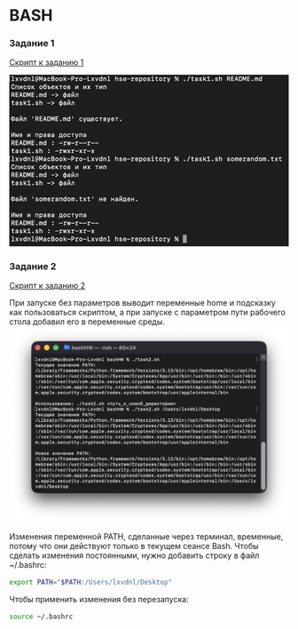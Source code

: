 # BASH

### Задание 1
[Скрипт к заданию 1](task1.sh)

![alt text](imgs/image.png)

### Задание 2
[Скрипт к заданию 2](task2.sh)

При запуске без параметров выводит переменные home и подсказку как пользоваться скриптом, а при запуске с параметром пути рабочего стола добавил его в переменные среды.
![alt text](imgs/image2.png)

Изменения переменной PATH, сделанные через терминал, временные, потому что они действуют только в текущем сеансе Bash.
Чтобы сделать изменения постоянными, нужно добавить строку в файл ~/.bashrc:
``` bash
export PATH="$PATH:/Users/lxvdnl/Desktop"
```
Чтобы применить изменения без перезапуска:
``` bash
source ~/.bashrc
```
